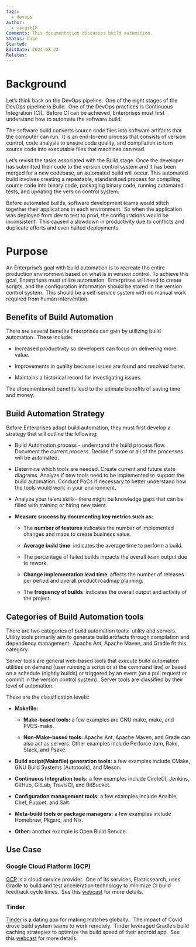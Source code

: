 ```yaml
---
tags:
  - devops
author:
  - jacgit18
Comments: This documentation discusses build automation.
Status: Done
Started: 
EditDate: 2024-02-22
Relates:
---
```

# Background 

Let’s think back on the DevOps pipeline.  One of the eight stages of the DevOps pipeline is Build.  One of the DevOps practices is Continuous Integration (CI).  Before CI can be achieved, Enterprises must first understand how to automate the software build. 

The software build converts source code files into software artifacts that the computer can run.  It is an end-to-end process that consists of version control, code analysis to ensure code quality, and compilation to turn source code into executable files that machines can read. 

Let’s revisit the tasks associated with the Build stage. Once the developer has submitted their code to the version control system and it has been merged for a new codebase, an automated build will occur. This automated build involves creating a repeatable, standardized process for compiling source code into binary code, packaging binary code, running automated tests, and updating the version control system. 

Before automated builds, software development teams would stitch together their applications in each environment.  So when the application was deployed from dev to test to prod, the configurations would be inconsistent.  This caused a slowdown in productivity due to conflicts and duplicate efforts and even halted deployments. 

# Purpose 

An Enterprise’s goal with build automation is to recreate the entire production environment based on what is in version control. To achieve this goal, Enterprises must utilize automation.  Enterprises will need to create scripts, and the configuration information should be stored in the version control system.  This should be a self-service system with no manual work required from human intervention. 

## Benefits of Build Automation 

There are several benefits Enterprises can gain by utilizing build automation.  These include: 

- Increased productivity so developers can focus on delivering more value. 
 
- Improvements in quality because issues are found and resolved faster. 
 
- Maintains a historical record for investigating issues. 
  

The aforementioned benefits lead to the ultimate benefits of saving time and money. 


## Build Automation Strategy 

Before Enterprises adopt build automation, they must first develop a strategy that will outline the following: 

- Build Automation process - understand the build process flow. Document the current process. Decide if some or all of the processes will be automated. 
 
- Determine which tools are needed. Create current and future state diagrams. Analyze if new tools need to be implemented to support the build automation. Conduct PoCs if necessary to better understand how the tools would work in your environment. 
 
- Analyze your talent skills- there might be knowledge gaps that can be filled with training or hiring new talent. 
 
- **Measure success by documenting key metrics such as:**  
    - The <b>number of features</b> indicates the number of implemented changes and maps to create business value. 

    - <b>Average build time</b>  indicates the average time to perform a build. 

    - The percentage of failed builds impacts the overall team output due to rework. 

    - <b>Change implementation lead time </b> affects the number of releases per period and overall product roadmap planning. 

    - The <b>frequency of builds </b> indicates the overall output and activity of the project. 


## Categories of Build Automation tools 

There are two categories of build automation tools:  utility and servers.  Utility tools primarily aim to generate build artifacts through compilation and dependency management.  Apache Ant, Apache Maven, and Gradle fit this category. 

Server tools are general web-based tools that execute build automation utilities on demand (user running a script or at the command line) or based on a schedule (nightly builds) or triggered by an event (on a pull request or commit in the version control system).  Server tools are classified by their level of automation. 

These are the classification levels: 

- **Makefile:**  
    - **Make-based tools:** a few examples are GNU make, make, and PVCS-make. 

    - **Non-Make-based tools:** Apache Ant, Apache Maven, and Grade can also act as servers. Other examples include Perforce Jam, Rake, Stack, and Psake. 

- **Build script(Makefile) generation tools:** a few examples include CMake, GNU Build Systems (Autotools), and Meson. 

- **Continuous Integration tools:** a few examples include CircleCI, Jenkins, GitHub, GitLab, TravisCI, and BitBucket. 

- **Configuration management tools:** a few examples include Ansible, Chef, Puppet, and Salt. 

- **Meta-build tools or package managers:** a few examples include Homebrew, Pkgsrc, and Nix. 
 
- **Other:** another example is Open Build Service. 


## Use Case 

### Google Cloud Platform (GCP) 

[GCP](https://cloud.google.com/) is a cloud service provider.  One of its services, Elasticsearch, uses Gradle to build and test acceleration technology to minimize CI build feedback cycle times.  See this [webcast](https://www.youtube.com/watch?v=ltVD87kVpEM) for more details. 

### Tinder 

[Tinder](https://tinder.com/) is a dating app for making matches globally.   The impact of Covid drove build system teams to work remotely.  Tinder leveraged Gradle’s build caching strategies to optimize the build speed of their android app.  See this [webcast](https://www.youtube.com/watch?v=WGCeHWEJQfw) for more details.